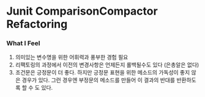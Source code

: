 # Junit ComparisonCompactor Refactoring

### What I Feel

1. 의미있는 변수명을 위한 어휘력과 풍부한 경험 필요 
2. 리팩토링의 과정에서 이전의 변경사항은 언제든지 롤백될수도 있다 (은총알은 없다)
3. 조건문은 긍정문이 더 좋다. 하지만 긍정문 표현을 위한 메소드의 가독성이 좋지 않은 경우가 있다. 그런 경우엔 부정문의 메소드를 만들어 이 결과의 반대를 반환하도록 할 수 도 있다.
